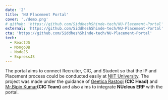 ```yaml
---
date: '2'
title: 'NU Placement Portal'
cover: './demo.png'
# github: 'https://github.com/SiddheshShinde-tech/NU-Placement-Portal'
external: 'https://github.com/SiddheshShinde-tech/NU-Placement-Portal'
cta: 'https://github.com/SiddheshShinde-tech/NU-Placement-Portal'
tech:
  - ReactJS
  - MongoDB
  - NodeJS
  - ExpressJS
---
```


The portal aims to connect Recruiter, CIC, and Student so that the IP and Placement process could be conducted easily at [NIIT University](https://niituniversity.in/). The project was made under the guidance of [Geetica Rastogi](https://github.com/SiddheshShinde-tech/NU-Placement-Portal) <strong>(CIC Head)</strong> and [Mr.Bipin Kumar](https://www.linkedin.com/in/bipin-kumar-ab10234/)<strong>(CIC Team)</strong> and also aims to integrate <strong>NUcleus ERP</strong> with the portal.
